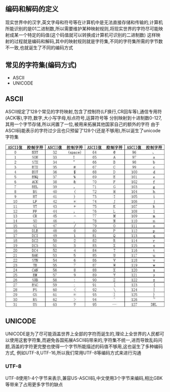## 编码和解码的定义
现实世界中的汉字,英文字母和符号等在计算机中是无法直接存储和传输的,计算机所能识别的是01二进制数,所以需要维护某种映射规则,将现实世界的字符尽可能映射成某一个特定的码值(这个码值就可以转换成计算机可识别的二进制数)
这样映射的过程就是编码和解码,其中的映射规则就是字符集,不同的字符集所需的字节数不一致,也就诞生了不同的编码方式

## 常见的字符集(编码方式)
- ASCII
- UNICODE

## ASCII
ASCII规定了128个常见的字符映射,包含了控制符(LF换行,CR回车等),通信专用符(ACK等),字符,数字,大小写字母,标点符号,运算符号等 分别映射到十进制数0-127,其用一个字节存储,所以闲置了一位,被用来拓展其他国家自己的额外的字符
由于ASCII码能表示的字符过少且也只预留了128个(还是不够用),所以诞生了unicode字符集

![](../图片/ASCII码表.jpeg)

## UNICODE
UNICODE是为了尽可能涵盖世界上全部的字符而诞生的,理论上全世界的人民都可以使用这套字符集,而避免各国拓展ASCII码带来的,字符集不统一,进而导致乱码问题,涵盖的字符更完整也使得一个字节所能描述的码值不够用,这也诞生了多种编码方式,
例如UTF-8,UTF-16,所以我们常用UTF-8等编码方式来进行沟通

### UTF-8
UTF-8使用1-4个字节来表示,兼容US-ASCII码,中文使用3个字节来编码,相比GBK等带来了占用更多字节的缺点
